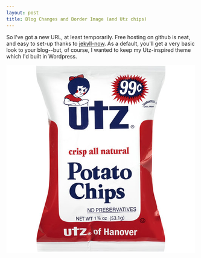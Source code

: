 ```yaml
---
layout: post
title: Blog Changes and Border Image (and Utz chips)
---
```


So I've got a new URL, at least temporarily. Free hosting on github is neat, and easy to set-up thanks to [jekyll-now](https://github.com/barryclark/jekyll-now). As a default, you'll get a very basic look to your blog--but, of course, I wanted to keep my Utz-inspired theme which I'd built in Wordpress.

![Utz's brilliant style](../images/utz.jpg)